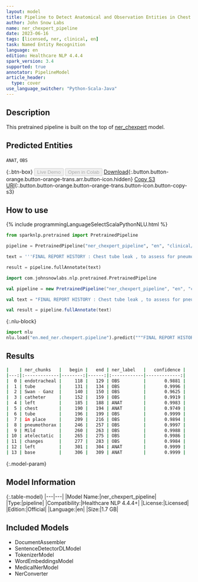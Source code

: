 ```yaml
---
layout: model
title: Pipeline to Detect Anatomical and Observation Entities in Chest Radiology Reports (CheXpert)
author: John Snow Labs
name: ner_chexpert_pipeline
date: 2023-06-16
tags: [licensed, ner, clinical, en]
task: Named Entity Recognition
language: en
edition: Healthcare NLP 4.4.4
spark_version: 3.4
supported: true
annotator: PipelineModel
article_header:
  type: cover
use_language_switcher: "Python-Scala-Java"
---
```


## Description

This pretrained pipeline is built on the top of [ner_chexpert](https://nlp.johnsnowlabs.com/2021/09/30/ner_chexpert_en.html) model.

## Predicted Entities

`ANAT`, `OBS`



{:.btn-box}
<button class="button button-orange" disabled>Live Demo</button>
<button class="button button-orange" disabled>Open in Colab</button>
[Download](https://s3.amazonaws.com/auxdata.johnsnowlabs.com/clinical/models/ner_chexpert_pipeline_en_4.4.4_3.4_1686924962360.zip){:.button.button-orange.button-orange-trans.arr.button-icon.hidden}
[Copy S3 URI](s3://auxdata.johnsnowlabs.com/clinical/models/ner_chexpert_pipeline_en_4.4.4_3.4_1686924962360.zip){:.button.button-orange.button-orange-trans.button-icon.button-copy-s3}

## How to use

<div class="tabs-box" markdown="1">
{% include programmingLanguageSelectScalaPythonNLU.html %}

```python
from sparknlp.pretrained import PretrainedPipeline

pipeline = PretrainedPipeline("ner_chexpert_pipeline", "en", "clinical/models")

text = '''FINAL REPORT HISTORY : Chest tube leak , to assess for pneumothorax. FINDINGS : In comparison with study of ___ , the endotracheal tube and Swan - Ganz catheter have been removed . The left chest tube remains in place and there is no evidence of pneumothorax. Mild atelectatic changes are seen at the left base.'''

result = pipeline.fullAnnotate(text)
```
```scala
import com.johnsnowlabs.nlp.pretrained.PretrainedPipeline

val pipeline = new PretrainedPipeline("ner_chexpert_pipeline", "en", "clinical/models")

val text = "FINAL REPORT HISTORY : Chest tube leak , to assess for pneumothorax. FINDINGS : In comparison with study of ___ , the endotracheal tube and Swan - Ganz catheter have been removed . The left chest tube remains in place and there is no evidence of pneumothorax. Mild atelectatic changes are seen at the left base."

val result = pipeline.fullAnnotate(text)
```


{:.nlu-block}
```python
import nlu
nlu.load("en.med_ner.chexpert.pipeline").predict("""FINAL REPORT HISTORY : Chest tube leak , to assess for pneumothorax. FINDINGS : In comparison with study of ___ , the endotracheal tube and Swan - Ganz catheter have been removed . The left chest tube remains in place and there is no evidence of pneumothorax. Mild atelectatic changes are seen at the left base.""")
```

</div>



## Results

```bash
|    | ner_chunks   |   begin |   end | ner_label   |   confidence |
|---:|:-------------|--------:|------:|:------------|-------------:|
|  0 | endotracheal |     118 |   129 | OBS         |       0.9881 |
|  1 | tube         |     131 |   134 | OBS         |       0.9996 |
|  2 | Swan - Ganz  |     140 |   150 | OBS         |       0.9625 |
|  3 | catheter     |     152 |   159 | OBS         |       0.9919 |
|  4 | left         |     185 |   188 | ANAT        |       0.9983 |
|  5 | chest        |     190 |   194 | ANAT        |       0.9749 |
|  6 | tube         |     196 |   199 | OBS         |       0.9999 |
|  7 | in place     |     209 |   216 | OBS         |       0.9894 |
|  8 | pneumothorax |     246 |   257 | OBS         |       0.9997 |
|  9 | Mild         |     260 |   263 | OBS         |       0.9988 |
| 10 | atelectatic  |     265 |   275 | OBS         |       0.9986 |
| 11 | changes      |     277 |   283 | OBS         |       0.9984 |
| 12 | left         |     301 |   304 | ANAT        |       0.9999 |
| 13 | base         |     306 |   309 | ANAT        |       0.9999 |
```

{:.model-param}
## Model Information

{:.table-model}
|---|---|
|Model Name:|ner_chexpert_pipeline|
|Type:|pipeline|
|Compatibility:|Healthcare NLP 4.4.4+|
|License:|Licensed|
|Edition:|Official|
|Language:|en|
|Size:|1.7 GB|

## Included Models

- DocumentAssembler
- SentenceDetectorDLModel
- TokenizerModel
- WordEmbeddingsModel
- MedicalNerModel
- NerConverter